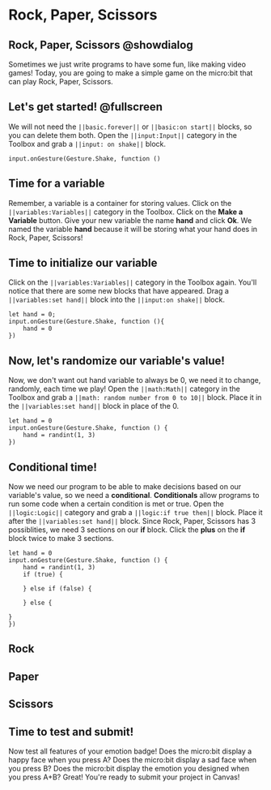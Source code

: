 # Rock, Paper, Scissors

## Rock, Paper, Scissors @showdialog

Sometimes we just write programs to have some fun, like making video games!
Today, you are going to make a simple game on the micro:bit that can play Rock, Paper, Scissors.

## Let's get started! @fullscreen

We will not need the `||basic.forever||` or `||basic:on start||` blocks, so you can delete them both.
Open the `||input:Input||` category in the Toolbox and grab a `||input: on shake||` block.

```blocks
input.onGesture(Gesture.Shake, function ()
```

## Time for a variable

Remember, a variable is a container for storing values. Click on the `||variables:Variables||` category in the Toolbox.
Click on the **Make a Variable** button.
Give your new variable the name **hand** and click **Ok**.
We named the variable **hand** because it will be storing what your hand does in Rock, Paper, Scissors!

## Time to initialize our variable

Click on the `||variables:Variables||` category in the Toolbox again.
You'll notice that there are some new blocks that have appeared.
Drag a `||variables:set hand||` block into the `||input:on shake||` block.

```blocks
let hand = 0;
input.onGesture(Gesture.Shake, function (){
    hand = 0
})
```

## Now, let's randomize our variable's value!

Now, we don't want out hand variable to always be 0, we need it to change, randomly, each time we play!
Open the `||math:Math||` category in the Toolbox and grab a `||math: random number from 0 to 10||` block.
Place it in the `||variables:set hand||` block in place of the 0.

```blocks
let hand = 0
input.onGesture(Gesture.Shake, function () {
    hand = randint(1, 3)
})
```

## Conditional time!

Now we need our program to be able to make decisions based on our variable's value, so we need a **conditional**.
**Conditionals** allow programs to run some code when a certain condition is met or true.
Open the `||logic:Logic||` category and grab a `||logic:if true then||` block.
Place it after the `||variables:set hand||` block.
Since Rock, Paper, Scissors has 3 possiblities, we need 3 sections on our **if** block.
Click the **plus** on the **if** block twice to make 3 sections.


```blocks
let hand = 0
input.onGesture(Gesture.Shake, function () {
    hand = randint(1, 3)
    if (true) {
	
    } else if (false) {
	
    } else {
	
}
})
```

## Rock




## Paper


## Scissors


## Time to test and submit!

Now test all features of your emotion badge!
Does the micro:bit display a happy face when you press A?
Does the micro:bit display a sad face when you press B?
Does the micro:bit display the emotion you designed when you press A+B?
Great! You're ready to submit your project in Canvas!